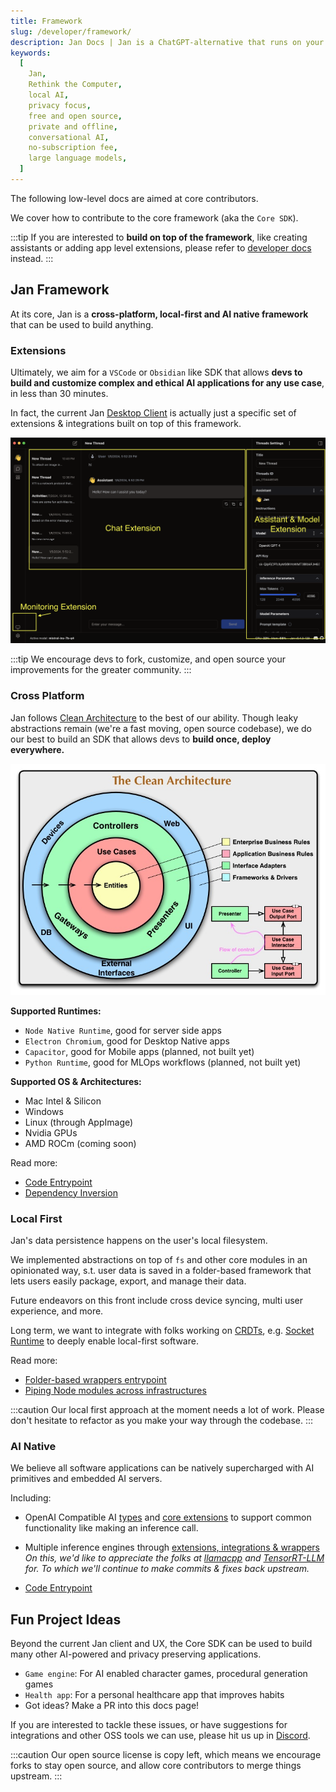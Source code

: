 ```yaml
---
title: Framework
slug: /developer/framework/
description: Jan Docs | Jan is a ChatGPT-alternative that runs on your own computer, with a local API server.
keywords:
  [
    Jan,
    Rethink the Computer,
    local AI,
    privacy focus,
    free and open source,
    private and offline,
    conversational AI,
    no-subscription fee,
    large language models,
  ]
---
```


The following low-level docs are aimed at core contributors.

We cover how to contribute to the core framework (aka the `Core SDK`).

:::tip
If you are interested to **build on top of the framework**, like creating assistants or adding app level extensions, please refer to [developer docs](/developer) instead.
:::

## Jan Framework

At its core, Jan is a **cross-platform, local-first and AI native framework** that can be used to build anything.

### Extensions

Ultimately, we aim for a `VSCode` or `Obsidian` like SDK that allows **devs to build and customize complex and ethical AI applications for any use case**, in less than 30 minutes.

In fact, the current Jan [Desktop Client](https://jan.ai/) is actually just a specific set of extensions & integrations built on top of this framework.

![Desktop is Extensions](./assets/ExtensionCallouts.png)

:::tip
We encourage devs to fork, customize, and open source your improvements for the greater community.
:::

### Cross Platform

Jan follows [Clean Architecture](https://blog.cleancoder.com/uncle-bob/2012/08/13/the-clean-architecture.html) to the best of our ability. Though leaky abstractions remain (we're a fast moving, open source codebase), we do our best to build an SDK that allows devs to **build once, deploy everywhere.**

![Clean Architecture](./assets/CleanArchitecture.jpg)

**Supported Runtimes:**

- `Node Native Runtime`, good for server side apps
- `Electron Chromium`, good for Desktop Native apps
- `Capacitor`, good for Mobile apps (planned, not built yet)
- `Python Runtime`, good for MLOps workflows (planned, not built yet)

**Supported OS & Architectures:**

- Mac Intel & Silicon
- Windows
- Linux (through AppImage)
- Nvidia GPUs
- AMD ROCm (coming soon)

Read more:

- [Code Entrypoint](https://github.com/janhq/jan/tree/main/core)
- [Dependency Inversion](https://en.wikipedia.org/wiki/Dependency_inversion_principle)

### Local First

Jan's data persistence happens on the user's local filesystem.

We implemented abstractions on top of `fs` and other core modules in an opinionated way, s.t. user data is saved in a folder-based framework that lets users easily package, export, and manage their data.

Future endeavors on this front include cross device syncing, multi user experience, and more.

Long term, we want to integrate with folks working on [CRDTs](https://www.inkandswitch.com/local-first/), e.g. [Socket Runtime](https://www.theregister.com/2023/04/11/socket_runtime/) to deeply enable local-first software.

Read more:

- [Folder-based wrappers entrypoint](https://github.com/janhq/jan/blob/main/core/src/fs.ts)
- [Piping Node modules across infrastructures](https://github.com/janhq/jan/tree/main/core/src/node)

:::caution
Our local first approach at the moment needs a lot of work. Please don't hesitate to refactor as you make your way through the codebase.
:::

### AI Native

We believe all software applications can be natively supercharged with AI primitives and embedded AI servers.

Including:

- OpenAI Compatible AI [types](https://github.com/janhq/jan/tree/main/core/src/types) and [core extensions](https://github.com/janhq/jan/tree/main/core/src/extensions) to support common functionality like making an inference call.
- Multiple inference engines through [extensions, integrations & wrappers](https://github.com/janhq/jan/tree/main/extensions/inference-nitro-extension) _On this, we'd like to appreciate the folks at [llamacpp](https://github.com/ggerganov/llama.cpp) and [TensorRT-LLM](https://github.com/NVIDIA/TensorRT-LLM) for. To which we'll continue to make commits & fixes back upstream._

- [Code Entrypoint](https://github.com/janhq/jan/tree/main/core/src/api)

## Fun Project Ideas

Beyond the current Jan client and UX, the Core SDK can be used to build many other AI-powered and privacy preserving applications.

- `Game engine`: For AI enabled character games, procedural generation games
- `Health app`: For a personal healthcare app that improves habits
- Got ideas? Make a PR into this docs page!

If you are interested to tackle these issues, or have suggestions for integrations and other OSS tools we can use, please hit us up in [Discord](https://discord.gg/5rQ2zTv3be).

:::caution
Our open source license is copy left, which means we encourage forks to stay open source, and allow core contributors to merge things upstream.
:::
